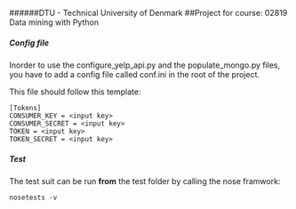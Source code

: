 ######DTU - Technical University of Denmark
##Project for course: 02819 Data mining with Python
##### Config file
Inorder to use the configure_yelp_api.py and the populate_mongo.py files, you have to add a config file called conf.ini in the root of the project.

This file should follow this template:
```
[Tokens]
CONSUMER_KEY = <input key>
CONSUMER_SECRET = <input key>
TOKEN = <input key>
TOKEN_SECRET = <input key>
```

##### Test
The test suit can be run **from** the test folder by calling the nose framwork:
```
nosetests -v
```

